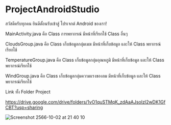 # ProjectAndroidStudio
สวัสดีครับทุกคน ยินดีตั้อนรับเข้าสู่ โปรเจกต์ Android ของเรา!

MainActivity.java คือ Class การพยากรณ์ มีหน้าที่เรียกใช้ Class อื่นๆ 

CloudsGroup.java คือ Class เก็บข้อมูลกลุ่มเมฆ มีหน้าที่เก็บข้อมูล และให้ Class พยากรณ์เรียกใช้

TemperatureGroup.java คือ Class เก็บข้อมูลกลุ่มอุณหภูมิ มีหน้าที่เก็บข้อมูล และให้ Class พยากรณ์เรียกใช้

WindGroup.java คือ Class เก็บข้อมูลกลุ่มความแรงของลม มีหน้าที่เก็บข้อมูล และให้ Class พยากรณ์เรียกใช้

Link ทั้ง Folder Project

https://drive.google.com/drive/folders/1vO1quSTMqK_zdAaAJsolzI2wDK1GfCBT?usp=sharing

![Screenshot 2566-10-02 at 21 40 10](https://github.com/phetpb631200/ProjectAndroidStudio/assets/104188069/d6991270-c3d6-4401-94dc-71d42bddda36)
